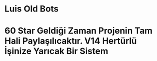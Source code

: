 # Luis Old Bots

# 60 Star Geldiği Zaman Projenin Tam Hali Paylaşılıcaktır. V14 Hertürlü İşinize Yarıcak Bir Sistem 
